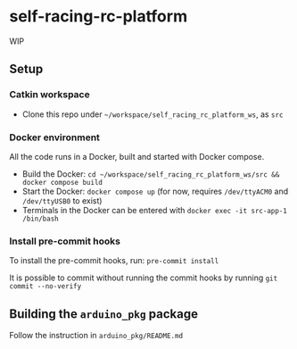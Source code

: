 # self-racing-rc-platform

WIP

## Setup

### Catkin workspace

* Clone this repo under `~/workspace/self_racing_rc_platform_ws`, as `src`

### Docker environment

All the code runs in a Docker, built and started with Docker compose.

* Build the Docker: `cd ~/workspace/self_racing_rc_platform_ws/src && docker compose build`
* Start the Docker: `docker compose up` (for now, requires `/dev/ttyACM0` and `/dev/ttyUSB0` to exist)
* Terminals in the Docker can be entered with `docker exec -it src-app-1 /bin/bash`

### Install pre-commit hooks

To install the pre-commit hooks, run: `pre-commit install`

It is possible to commit without running the commit hooks by running `git commit --no-verify`

## Building the `arduino_pkg` package

Follow the instruction in `arduino_pkg/README.md`
